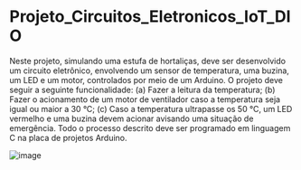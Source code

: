 # Projeto_Circuitos_Eletronicos_IoT_DIO

Neste projeto, simulando uma estufa de hortaliças, deve ser desenvolvido um circuito eletrônico,
envolvendo um sensor de temperatura, uma buzina, um LED e um motor, controlados por meio de um Arduino.
O projeto deve seguir a seguinte funcionalidade:
(a) Fazer a leitura da temperatura;
(b) Fazer o acionamento de um motor de ventilador caso a temperatura seja igual ou maior a 30 °C;
(c) Caso a temperatura ultrapasse os 50 °C, um LED vermelho e uma buzina devem acionar avisando uma situação de emergência.
Todo o processo descrito deve ser programado em linguagem C na placa de projetos Arduino.

![image](https://github.com/GuilhermeVasconcellos/Projeto_Circuitos_Eletronicos_IoT_DIO/assets/43115561/3c56ee42-be1b-4dd6-a70a-9057d4a3a7b6)


